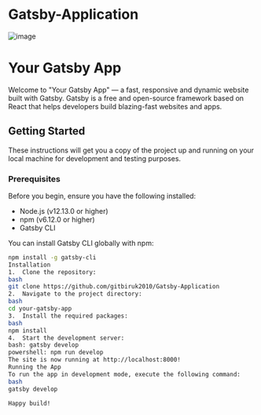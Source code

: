 # Gatsby-Application
![image](https://github.com/gitbiruk2010/Gatsby-Application/assets/103274295/28582ca1-3f9f-4bdf-8398-bc72ac205c19)

# Your Gatsby App

Welcome to "Your Gatsby App" — a fast, responsive and dynamic website built with Gatsby. Gatsby is a free and open-source framework based on React that helps developers build blazing-fast websites and apps.

## Getting Started

These instructions will get you a copy of the project up and running on your local machine for development and testing purposes.

### Prerequisites

Before you begin, ensure you have the following installed:
- Node.js (v12.13.0 or higher)
- npm (v6.12.0 or higher)
- Gatsby CLI

You can install Gatsby CLI globally with npm:

```bash
npm install -g gatsby-cli
Installation
1.	Clone the repository:
bash
git clone https://github.com/gitbiruk2010/Gatsby-Application
2.	Navigate to the project directory:
bash
cd your-gatsby-app
3.	Install the required packages:
bash
npm install
4.	Start the development server:
bash: gatsby develop
powershell: npm run develop
The site is now running at http://localhost:8000!
Running the App
To run the app in development mode, execute the following command:
bash
gatsby develop

Happy build!
